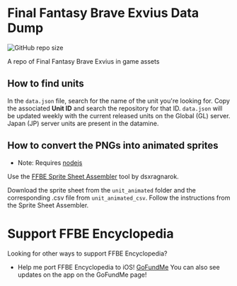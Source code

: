 # Final Fantasy Brave Exvius Data Dump
![GitHub repo size](https://img.shields.io/github/repo-size/KevinGbalay/ffbe_asset_dump)

A repo of Final Fantasy Brave Exvius in game assets

## How to find units
In the `data.json` file, search for the name of the unit you're looking for. Copy the associated **Unit ID** and search the repository for that ID.
`data.json` will be updated weekly with the current released units on the Global (GL) server. Japan (JP) server units are present in the datamine.

## How to convert the PNGs into animated sprites
* Note: Requires [nodejs](https://nodejs.org/en/)

Use the [FFBE Sprite Sheet Assembler](https://github.com/dsxragnarok/FFBE-sprite-sheet-assembler) tool by dsxragnarok.

Download the sprite sheet from the `unit_animated` folder and the corresponding .csv file from `unit_animated_csv`. Follow the instructions from the Sprite Sheet Assembler.


# Support FFBE Encyclopedia
Looking for other ways to support FFBE Encyclopedia?
- Help me port FFBE Encyclopedia to iOS! [GoFundMe](https://gofund.me/9a342f26)
  You can also see updates on the app on the GoFundMe page!
